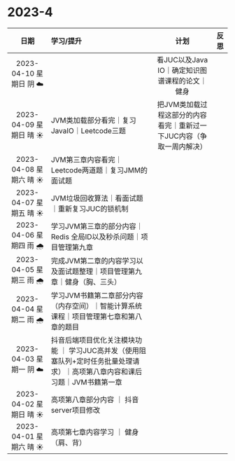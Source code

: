 # 2023-4

|           日期           | 学习/提升                                                    |                             计划                             | 反思 |
| :----------------------: | :----------------------------------------------------------- | :----------------------------------------------------------: | :--: |
| 2023-04-10 星期日  阴  ☁️ |                                                              |        看JUC以及Java IO｜确定知识图谱课程的论文｜健身        |      |
| 2023-04-09 星期日  晴 ☀️  | JVM类加载部分看完｜复习JavaIO｜Leetcode三题                  | 把JVM类加载过程这部分的内容看完｜重新过一下JUC内容（争取一周内解决） |      |
| 2023-04-08 星期六  晴 ☀️  | JVM第三章内容看完｜Leetcode两道题｜复习JMM的面试题           |                                                              |      |
| 2023-04-07 星期五  晴 ☀️  | JVM垃圾回收算法｜看面试题｜重新复习JUC的锁机制               |                                                              |      |
| 2023-04-06 星期四  雨 🌧️  | 学习JVM第三章的部分内容｜Redis 全局ID以及秒杀问题｜项目管理第九章 |                                                              |      |
| 2023-04-05 星期三  雨 🌧️  | 完成JVM第二章的内容学习以及面试题整理｜项目管理第九章｜健身（胸、三头） |                                                              |      |
| 2023-04-04 星期二  雨 🌧️  | 学习JVM书籍第二章部分内容（内存空间）｜智能计算系统课程｜项目管理第七章和第八章的题目 |                                                              |      |
| 2023-04-03 星期一  阴  ☁️ | 抖音后端项目优化关注模块功能 ｜ 学习JUC高并发（使用阻塞队列+定时任务批量处理请求）｜高项第八章内容和课后习题｜JVM书籍第一章 |                                                              |      |
|  2023-04-02 星期日 晴 ☀️  | 高项第八章部分内容 ｜ 抖音server项目修改                     |                                                              |      |
|  2023-04-01 星期六 晴 ☀️  | 高项第七章内容学习 ｜ 健身（肩、背）                         |                                                              |      |

